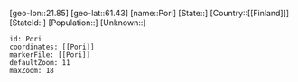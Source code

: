 ﻿---
location: [61.43,21.85]
mapzoom: [7,12] 
mapmarker: city 
type: City
tags:
- geo/City


SpocWebEntityId: 33463
isDeleted: false
confidential: public

---
[geo-lon::21.85]
[geo-lat::61.43]
[name::Pori]
[State::]
[Country::[[Finland]]]
[StateId::]
[Population::]
[Unknown::]


```leaflet
id: Pori
coordinates: [[Pori]]
markerFile: [[Pori]]
defaultZoom: 11 
maxZoom: 18
```
